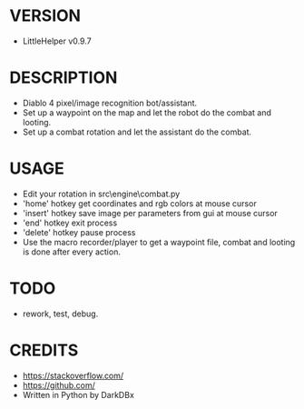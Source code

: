 # VERSION
- LittleHelper v0.9.7


# DESCRIPTION
- Diablo 4 pixel/image recognition bot/assistant.
- Set up a waypoint on the map and let the robot do the combat and looting.
- Set up a combat rotation and let the assistant do the combat.


# USAGE
- Edit your rotation in src\engine\combat.py
- 'home' hotkey get coordinates and rgb colors at mouse cursor
- 'insert' hotkey save image per parameters from gui at mouse cursor
- 'end' hotkey exit process
- 'delete' hotkey pause process
- Use the macro recorder/player to get a waypoint file, combat and looting is done after every action.


# TODO
- rework, test, debug.


# CREDITS
- https://stackoverflow.com/
- https://github.com/
- Written in Python by DarkDBx
